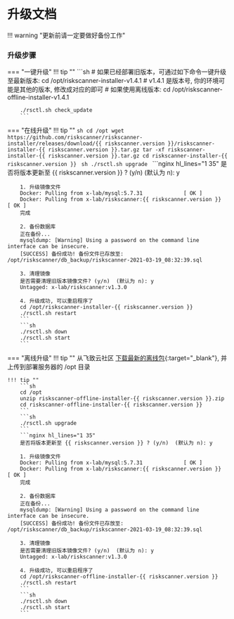 # 升级文档

!!! warning "更新前请一定要做好备份工作"

### 升级步骤
=== "一键升级"
    !!! tip ""
        ```sh
        # 如果已经部署旧版本，可通过如下命令一键升级至最新版本:
        cd /opt/riskscanner-installer-v1.4.1  # v1.4.1 是版本号, 你的环境可能是其他的版本, 修改成对应的即可
        # 如果使用离线版本: cd /opt/riskscanner-offline-installer-v1.4.1

        ./rsctl.sh check_update
        ```

=== "在线升级"
    !!! tip ""
        ```sh
        cd /opt
        wget https://github.com/riskscanner/riskscanner-installer/releases/download/{{ riskscanner.version }}/riskscanner-installer-{{ riskscanner.version }}.tar.gz
        tar -xf riskscanner-installer-{{ riskscanner.version }}.tar.gz
        cd riskscanner-installer-{{ riskscanner.version }}
        ```
        ```sh
        ./rsctl.sh upgrade
        ```
        ```nginx hl_lines="1 35"
        是否将版本更新至 {{ riskscanner.version }} ? (y/n)  (默认为 n): y

        1. 升级镜像文件
        Docker: Pulling from x-lab/mysql:5.7.31 	        [ OK ]
        Docker: Pulling from x-lab/riskscanner:{{ riskscanner.version }} 	    [ OK ]
        完成

        2. 备份数据库
        正在备份...
        mysqldump: [Warning] Using a password on the command line interface can be insecure.
        [SUCCESS] 备份成功! 备份文件已存放至: /opt/riskscanner/db_backup/riskscanner-2021-03-19_08:32:39.sql

        3. 清理镜像
        是否需要清理旧版本镜像文件? (y/n)  (默认为 n): y
        Untagged: x-lab/riskscanner:v1.3.0

        4. 升级成功, 可以重启程序了
        cd /opt/riskscanner-installer-{{ riskscanner.version }}
        ./rsctl.sh restart
        ```
        ```sh
        ./rsctl.sh down
        ./rsctl.sh start
        ```

=== "离线升级"
    !!! tip ""
        从飞致云社区 [下载最新的离线包](https://community.fit2cloud.com/#/products/riskscanner/downloads){:target="_blank"}, 并上传到部署服务器的 /opt 目录

    !!! tip ""
        ```sh
        cd /opt
        unzip riskscanner-offline-installer-{{ riskscanner.version }}.zip
        cd riskscanner-offline-installer-{{ riskscanner.version }}
        ```
        ```sh
        ./rsctl.sh upgrade
        ```
        ```nginx hl_lines="1 35"
        是否将版本更新至 {{ riskscanner.version }} ? (y/n)  (默认为 n): y

        1. 升级镜像文件
        Docker: Pulling from x-lab/mysql:5.7.31 	        [ OK ]
        Docker: Pulling from x-lab/riskscanner:{{ riskscanner.version }} 	    [ OK ]
        完成

        2. 备份数据库
        正在备份...
        mysqldump: [Warning] Using a password on the command line interface can be insecure.
        [SUCCESS] 备份成功! 备份文件已存放至: /opt/riskscanner/db_backup/riskscanner-2021-03-19_08:32:39.sql

        3. 清理镜像
        是否需要清理旧版本镜像文件? (y/n)  (默认为 n): y
        Untagged: x-lab/riskscanner:v1.3.0

        4. 升级成功, 可以重启程序了
        cd /opt/riskscanner-offline-installer-{{ riskscanner.version }}
        ./rsctl.sh restart
        ```
        ```sh
        ./rsctl.sh down
        ./rsctl.sh start
        ```
